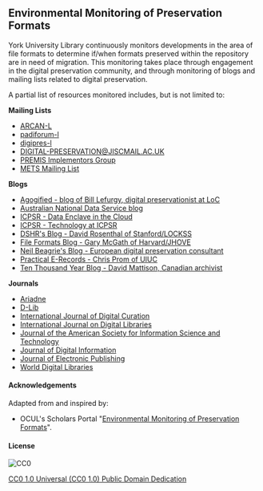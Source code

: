 ## Environmental Monitoring of Preservation Formats

York University Library continuously monitors developments in the area of file formats to determine if/when formats preserved within the repository are in need of migration. This monitoring takes place through engagement in the digital preservation community, and through monitoring of blogs and mailing lists related to digital preservation.

A partial list of resources monitored includes, but is not limited to:

**Mailing Lists**

* [ARCAN-L](http://www.mailman.srv.ualberta.ca/mailman/listinfo/arcan-l)
* [padiforum-l](http://www.nla.gov.au/padi/forum/)
* [digipres-l](http://lists.ala.org/wws/info/digipres)
* [DIGITAL-PRESERVATION@JISCMAIL.AC.UK](https://www.jiscmail.ac.uk/cgi-bin/webadmin?A0=digital-preservation)
* [PREMIS Implementors Group](http://listserv.loc.gov/listarch/pig.html)
* [METS Mailing List](http://www.loc.gov/standards/mets/mets-list-enter.html)

**Blogs**

* [Agogified - blog of Bill Lefurgy, digital preservationist at LoC](http://agogified.com/)
* [Australian National Data Service blog](http://www.ands-partners.org/blog/)
* [ICPSR - Data Enclave in the Cloud](http://enclavecloud.blogspot.com/)
* [ICPSR - Technology at ICPSR](http://techaticpsr.blogspot.com/)
* [DSHR's Blog - David Rosenthal of Stanford/LOCKSS](http://blog.dshr.org/)
* [File Formats Blog - Gary McGath of Harvard/JHOVE](http://fileformats.wordpress.com/)
* [Neil Beagrie's Blog - European digital preservation consultant](http://blog.beagrie.com/)
* [Practical E-Records - Chris Prom of UIUC](http://e-records.chrisprom.com/)
* [Ten Thousand Year Blog - David Mattison, Canadian archivist](http://tenthousandyearblog.blogspot.com/)

**Journals**

* [Ariadne](http://www.ariadne.ac.uk/)
* [D-Lib](http://www.dlib.org/)
* [International Journal of Digital Curation](http://www.ijdc.net/)
* [International Journal on Digital Libraries](http://www.dljournal.org/)
* [Journal of the American Society for Information Science and Technology](http://www.asis.org/Publications/JASIS/jasis.html)
* [Journal of Digital Information](http://journals.tdl.org/jodi)
* [Journal of Electronic Publishing](http://www.journalofelectronicpublishing.org/)
* [World Digital Libraries](http://bookstore.teriin.org/journal_inside.php?material_id=477&qty=1)

#### Acknowledgements

Adapted from and inspired by:

* OCUL's Scholars Portal "[Environmental Monitoring of Preservation Formats](https://spotdocs.scholarsportal.info/display/OAIS/Environmental+Monitoring+of+Preservation+Formats)".

#### License

![CC0](https://i.creativecommons.org/p/zero/1.0/88x31.png "CC0")

[CC0 1.0 Universal (CC0 1.0) Public Domain Dedication](http://creativecommons.org/publicdomain/zero/1.0/)
